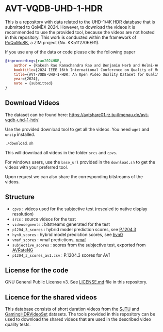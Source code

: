 # AVT-VQDB-UHD-1-HDR
This is a repository with data related to the UHD-1/4K HDR database that is submitted to QoMEX 2024.
However, to download the videos it is recommended to use the provided tool, because the videos are not hosted in this repository.
This work is conducted within the framework of [PoQuMo8K](https://www.tu-ilmenau.de/en/mt-avt/research/projects/project-poqumo8k), a ZIM project (No. KK5112706ER1).


If you use any of the data or code please cite the following paper

```bibtex
@inproceedings{rao2024HDR,
    author = {Rakesh Rao Ramachandra Rao and Benjamin Herb and Helmi-Aurora Takala and Mohamed Tarek Mohamed Ahmed and Alexander Raake},
    booktitle={2024 IEEE 16th International Conference on Quality of Multimedia Experience (QoMEX)}, 
    title={AVT-VQDB-UHD-1-HDR: An Open Video Quality Dataset for Quality Assessment of UHD-1 HDR Videos}, 
    year={2024},
    note = {submitted}
}
```

## Download Videos
The dataset can be found here: https://avtshare01.rz.tu-ilmenau.de/avt-vqdb-uhd-1-hdr/

Use the provided download tool to get all the videos. 
You need `wget` and `unzip` installed.

```bash
./download.sh
```
This will download all videos in the folder `srcs` and `cpvs`.

For windows users, use the `base_url` provided in the `download.sh` to get the videos with your preferred tool.

Upon request we can also share the corresponding bitstreams of the videos.

## Structure

* `cpvs` : videos used for the subjective test (rescaled to native display resolution)
* `srcs` : source videos for the test
* `videosegments` : bitstreams generated for the test
* `p1204_3_scores` : hybrid model prediction scores, see [P.1204.3](https://github.com/Telecommunication-Telemedia-Assessment/bitstream_mode3_p1204_3)
* `hyn0_scores` : hybrid model prediction scores, see [hyn0](https://github.com/Telecommunication-Telemedia-Assessment/p1204_3_extensions)
* `vmaf_scores` : vmaf predictions, [vmaf](https://github.com/Netflix/vmaf)
* `subjective_scores` : scores from the subjective test, exported from [AVRateNG](https://github.com/Telecommunication-Telemedia-Assessment/avrateNG)
* `p1204_3_scores_av1.csv` : P.1204.3 scores for AV1


## License for the code
GNU General Public License v3. See [LICENSE.md](LICENSE.md) file in this repository.

## Licence for the shared videos
This database consists of short duration videos from the [SJTU](https://medialab.sjtu.edu.cn/post/sjtu-hdr-video-sequences/) and [GamingHDRVideoSet](https://github.com/NabajeetBarman/GamingHDRVideoSET) datasets.
The tools provided in this repository can be used to download the shared videos that are used in the described video quality tests.